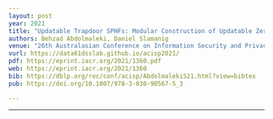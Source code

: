 ```yaml
---
layout: post
year: 2021
title: "Updatable Trapdoor SPHFs: Modular Construction of Updatable Zero-Knowledge Arguments and More"
authors: Behzad Abdolmaleki, Daniel Slamanig
venue: "26th Australasian Conference on Information Security and Privacy - ACISP 2021"
vurl: https://data61dsslab.github.io/acisp2021/
pdf: https://eprint.iacr.org/2021/1360.pdf
web: https://eprint.iacr.org/2021/1360
bib: https://dblp.org/rec/conf/acisp/AbdolmalekiS21.html?view=bibtex
pub: https://doi.org/10.1007/978-3-030-90567-5_3

---
```


---


